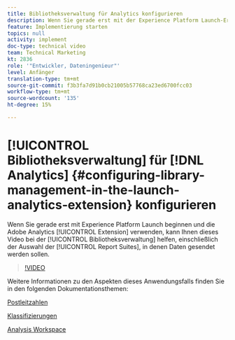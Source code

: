 ```yaml
---
title: Bibliotheksverwaltung für Analytics konfigurieren
description: Wenn Sie gerade erst mit der Experience Platform Launch-Erweiterung für Adobe Analytics beginnen, können Sie in diesem Video den Bibliotheksverwaltungsbereich der Konfiguration aufrufen, einschließlich der Auswahl der Report Suites, in die Sie Daten senden möchten.
feature: Implementierung starten
topics: null
activity: implement
doc-type: technical video
team: Technical Marketing
kt: 2836
role: '"Entwickler, Dateningenieur"'
level: Anfänger
translation-type: tm+mt
source-git-commit: f3b3fa7d91b0cb21005b57768ca23ed6700fcc03
workflow-type: tm+mt
source-wordcount: '135'
ht-degree: 15%

---
```



# [!UICONTROL Bibliotheksverwaltung] für [!DNL Analytics] {#configuring-library-management-in-the-launch-analytics-extension} konfigurieren

Wenn Sie gerade erst mit Experience Platform Launch beginnen und die Adobe Analytics [!UICONTROL Extension] verwenden, kann Ihnen dieses Video bei der [!UICONTROL Bibliotheksverwaltung] helfen, einschließlich der Auswahl der [!UICONTROL Report Suites], in denen Daten gesendet werden sollen.

>[!VIDEO](https://video.tv.adobe.com/v/27092/?quality=12)

Weitere Informationen zu den Aspekten dieses Anwendungsfalls finden Sie in den folgenden Dokumentationsthemen:

[Postleitzahlen](https://docs.adobe.com/help/en/analytics/components/variables/dimensions-reports/reports-zip.html)

[Klassifizierungen](https://docs.adobe.com/content/help/de-DE/analytics/components/classifications/c-classifications.html)

[Analysis Workspace](https://docs.adobe.com/content/help/de-DE/analytics/analyze/analysis-workspace/home.html)
